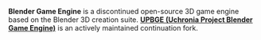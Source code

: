 **Blender Game Engine** is a discontinued open-source 3D game engine based on the Blender 3D creation suite.
[**UPBGE (Uchronia Project Blender Game Engine)**](https://upbge.org/) is an actively maintained continuation fork.
